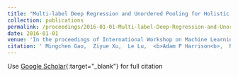 ```yaml
---
title: "Multi-label Deep Regression and Unordered Pooling for Holistic Interstitial Lung Disease Pattern Detection"
collection: publications
permalink: /proceedings/2016-01-01-Multi-label-Deep-Regression-and-Unordered-Pooling-for-Holistic-Interstitial-Lung-Disease-Pattern-Detection
date: 2016-01-01
venue: 'In the proceedings of International Workshop on Machine Learning in Medical Imaging'
citation: ' Mingchen Gao,  Ziyue Xu,  Le Lu,  <b>Adam P Harrison<b>,  Ronald M Summers,  Daniel J Mollura, &quot;Multi-label Deep Regression and Unordered Pooling for Holistic Interstitial Lung Disease Pattern Detection.&quot; In the proceedings of International Workshop on Machine Learning in Medical Imaging, 2016.'
---
```

Use [Google Scholar](https://scholar.google.com/scholar?q=Multi+label+Deep+Regression+and+Unordered+Pooling+for+Holistic+Interstitial+Lung+Disease+Pattern+Detection){:target="_blank"} for full citation